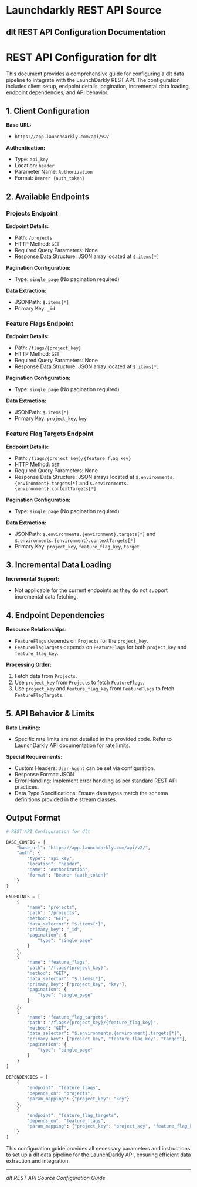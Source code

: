 # Launchdarkly REST API Source

## dlt REST API Configuration Documentation

# REST API Configuration for dlt

This document provides a comprehensive guide for configuring a dlt data pipeline to integrate with the LaunchDarkly REST API. The configuration includes client setup, endpoint details, pagination, incremental data loading, endpoint dependencies, and API behavior.

## 1. Client Configuration

**Base URL:**
- `https://app.launchdarkly.com/api/v2/`

**Authentication:**
- Type: `api_key`
- Location: `header`
- Parameter Name: `Authorization`
- Format: `Bearer {auth_token}`

## 2. Available Endpoints

### Projects Endpoint

**Endpoint Details:**
- Path: `/projects`
- HTTP Method: `GET`
- Required Query Parameters: None
- Response Data Structure: JSON array located at `$.items[*]`

**Pagination Configuration:**
- Type: `single_page` (No pagination required)

**Data Extraction:**
- JSONPath: `$.items[*]`
- Primary Key: `_id`

### Feature Flags Endpoint

**Endpoint Details:**
- Path: `/flags/{project_key}`
- HTTP Method: `GET`
- Required Query Parameters: None
- Response Data Structure: JSON array located at `$.items[*]`

**Pagination Configuration:**
- Type: `single_page` (No pagination required)

**Data Extraction:**
- JSONPath: `$.items[*]`
- Primary Key: `project_key`, `key`

### Feature Flag Targets Endpoint

**Endpoint Details:**
- Path: `/flags/{project_key}/{feature_flag_key}`
- HTTP Method: `GET`
- Required Query Parameters: None
- Response Data Structure: JSON arrays located at `$.environments.{environment}.targets[*]` and `$.environments.{environment}.contextTargets[*]`

**Pagination Configuration:**
- Type: `single_page` (No pagination required)

**Data Extraction:**
- JSONPath: `$.environments.{environment}.targets[*]` and `$.environments.{environment}.contextTargets[*]`
- Primary Key: `project_key`, `feature_flag_key`, `target`

## 3. Incremental Data Loading

**Incremental Support:**
- Not applicable for the current endpoints as they do not support incremental data fetching.

## 4. Endpoint Dependencies

**Resource Relationships:**
- `FeatureFlags` depends on `Projects` for the `project_key`.
- `FeatureFlagTargets` depends on `FeatureFlags` for both `project_key` and `feature_flag_key`.

**Processing Order:**
1. Fetch data from `Projects`.
2. Use `project_key` from `Projects` to fetch `FeatureFlags`.
3. Use `project_key` and `feature_flag_key` from `FeatureFlags` to fetch `FeatureFlagTargets`.

## 5. API Behavior & Limits

**Rate Limiting:**
- Specific rate limits are not detailed in the provided code. Refer to LaunchDarkly API documentation for rate limits.

**Special Requirements:**
- Custom Headers: `User-Agent` can be set via configuration.
- Response Format: JSON
- Error Handling: Implement error handling as per standard REST API practices.
- Data Type Specifications: Ensure data types match the schema definitions provided in the stream classes.

## Output Format

```python
# REST API Configuration for dlt

BASE_CONFIG = {
    "base_url": "https://app.launchdarkly.com/api/v2/",
    "auth": {
        "type": "api_key",
        "location": "header",
        "name": "Authorization",
        "format": "Bearer {auth_token}"
    }
}

ENDPOINTS = [
    {
        "name": "projects",
        "path": "/projects",
        "method": "GET",
        "data_selector": "$.items[*]",
        "primary_key": "_id",
        "pagination": {
            "type": "single_page"
        }
    },
    {
        "name": "feature_flags",
        "path": "/flags/{project_key}",
        "method": "GET",
        "data_selector": "$.items[*]",
        "primary_key": ["project_key", "key"],
        "pagination": {
            "type": "single_page"
        }
    },
    {
        "name": "feature_flag_targets",
        "path": "/flags/{project_key}/{feature_flag_key}",
        "method": "GET",
        "data_selector": "$.environments.{environment}.targets[*]",
        "primary_key": ["project_key", "feature_flag_key", "target"],
        "pagination": {
            "type": "single_page"
        }
    }
]

DEPENDENCIES = [
    {
        "endpoint": "feature_flags",
        "depends_on": "projects",
        "param_mapping": {"project_key": "key"}
    },
    {
        "endpoint": "feature_flag_targets",
        "depends_on": "feature_flags",
        "param_mapping": {"project_key": "project_key", "feature_flag_key": "key"}
    }
]
```

This configuration guide provides all necessary parameters and instructions to set up a dlt data pipeline for the LaunchDarkly API, ensuring efficient data extraction and integration.

---
*dlt REST API Source Configuration Guide*